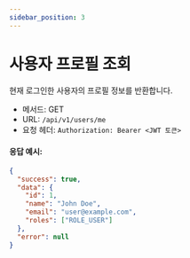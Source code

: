 ```yaml
---
sidebar_position: 3
---
```


# 사용자 프로필 조회

현재 로그인한 사용자의 프로필 정보를 반환합니다.

- 메서드: GET
- URL: `/api/v1/users/me`
- 요청 헤더: `Authorization: Bearer <JWT 토큰>`

#### 응답 예시:
```json
{
  "success": true,
  "data": {
    "id": 1,
    "name": "John Doe",
    "email": "user@example.com",
    "roles": ["ROLE_USER"]
  },
  "error": null
}
```
